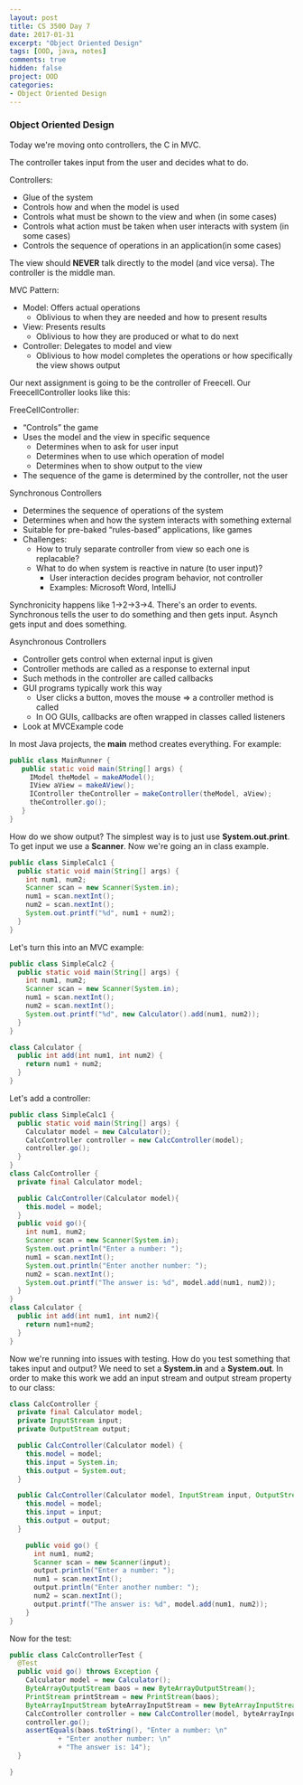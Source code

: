 ```yaml
---
layout: post
title: CS 3500 Day 7
date: 2017-01-31
excerpt: "Object Oriented Design"
tags: [OOD, java, notes]
comments: true
hidden: false
project: OOD
categories:
- Object Oriented Design
---
```


### Object Oriented Design

Today we're moving onto controllers, the C in MVC. 

The controller takes input from the user and decides what to do.

Controllers:

* Glue of the system
* Controls how and when the model is used
* Controls what must be shown to the view and when (in some cases)
* Controls what action must be taken when user interacts with system (in some cases)
* Controls the sequence of operations in an application(in some cases)

The view should **NEVER** talk directly to the model (and vice versa). The controller is the middle man. 

MVC Pattern:

* Model: Offers actual operations
	* Oblivious to when they are needed and how to present results
* View: Presents results
	* Oblivious to how they are produced or what to do next
* Controller: Delegates to model and view
	* Oblivious to how model completes the operations or how specifically the view shows output

Our next assignment is going to be the controller of Freecell. Our FreecellController looks like this:

FreeCellController: 

* “Controls” the game
* Uses the model and the view in specific sequence
	* Determines when to ask for user input
	* Determines when to use which operation of model
	* Determines when to show output to the view
* The sequence of the game is determined by the controller, not the user


Synchronous Controllers

* Determines the sequence of operations of the system
* Determines when and how the system interacts with something external
* Suitable for pre-baked “rules-based” applications, like games
* Challenges:
	* How to truly separate controller from view so each one is replacable?
	* What to do when system is reactive in nature (to user input)?
		* User interaction decides program behavior, not controller
		* Examples: Microsoft Word, IntelliJ

Synchronicity happens like 1->2->3->4. There's an order to events. Synchronous tells the user to do something and then gets input. Asynch gets input and does something.

Asynchronous Controllers

* Controller gets control when external input is given
* Controller methods are called as a response to external input
* Such methods in the controller are called callbacks
* GUI programs typically work this way
	* User clicks a button, moves the mouse ⇒ a controller method is called
	* In OO GUIs, callbacks are often wrapped in classes called listeners
* Look at MVCExample code

In most Java projects, the **main** method creates everything. For example: 

~~~ java
public class MainRunner {
   public static void main(String[] args) {
     IModel theModel = makeAModel();
     IView aView = makeAView();
     IController theController = makeController(theModel, aView);
     theController.go();
   }
}
~~~

How do we show output? The simplest way is to just use **System.out.print**. To get input we use a **Scanner**. Now we're going an in class example. 

~~~ java
public class SimpleCalc1 {
  public static void main(String[] args) {
    int num1, num2;
    Scanner scan = new Scanner(System.in);
    num1 = scan.nextInt();
    num2 = scan.nextInt();
    System.out.printf("%d", num1 + num2);
  }
}
~~~

Let's turn this into an MVC example:

~~~ java
public class SimpleCalc2 {
  public static void main(String[] args) {
    int num1, num2;
    Scanner scan = new Scanner(System.in);
    num1 = scan.nextInt();
    num2 = scan.nextInt();
    System.out.printf("%d", new Calculator().add(num1, num2));
  }
}

class Calculator {
  public int add(int num1, int num2) {
    return num1 + num2;
  }
}
~~~

Let's add a controller:

~~~ java
public class SimpleCalc1 {
  public static void main(String[] args) {
    Calculator model = new Calculator();
    CalcController controller = new CalcController(model);
    controller.go();
  }
}
class CalcController {
  private final Calculator model;

  public CalcController(Calculator model){
    this.model = model;
  }
  public void go(){
    int num1, num2;
    Scanner scan = new Scanner(System.in);
    System.out.println("Enter a number: ");
    num1 = scan.nextInt();
    System.out.println("Enter another number: ");
    num2 = scan.nextInt();
    System.out.printf("The answer is: %d", model.add(num1, num2));
  }
}
class Calculator {
  public int add(int num1, int num2){
    return num1+num2;
  }
}
~~~

Now we're running into issues with testing. How do you test something that takes input and output? We need to set a **System.in** and a **System.out**. In order to make this work we add an input stream and output stream property to our class:

~~~ java
class CalcController {
  private final Calculator model;
  private InputStream input;
  private OutputStream output;

  public CalcController(Calculator model) {
    this.model = model;
    this.input = System.in;
    this.output = System.out;
  }

  public CalcController(Calculator model, InputStream input, OutputStream output) {
    this.model = model;
    this.input = input;
    this.output = output;
  }

	public void go() {
  	  int num1, num2;
  	  Scanner scan = new Scanner(input);
  	  output.println("Enter a number: ");
  	  num1 = scan.nextInt();
  	  output.println("Enter another number: ");
  	  num2 = scan.nextInt();
  	  output.printf("The answer is: %d", model.add(num1, num2));
  	}
}
~~~

Now for the test:

~~~ java
public class CalcControllerTest {
  @Test
  public void go() throws Exception {
    Calculator model = new Calculator();
    ByteArrayOutputStream baos = new ByteArrayOutputStream();
    PrintStream printStream = new PrintStream(baos);
    ByteArrayInputStream byteArrayInputStream = new ByteArrayInputStream("6\n 8\n".getBytes());
    CalcController controller = new CalcController(model, byteArrayInputStream, printStream);
    controller.go();
    assertEquals(baos.toString(), "Enter a number: \n"
            + "Enter another number: \n"
            + "The answer is: 14");
  }

}
~~~















